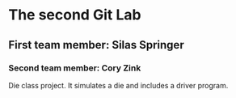 # The second Git Lab
## First team member: Silas Springer
### Second team member: Cory Zink
Die class project. It simulates a die and includes a driver program. 
